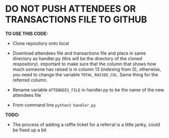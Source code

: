 # DO NOT PUSH ATTENDEES OR TRANSACTIONS FILE TO GITHUB

**TO USE THIS CODE:**

- Clone repository onto local

- Download attendees file and transactions file and place in same directory as handler.py (this will be the directory of the cloned respository). important to make sure that the column that shows how much someone has raised is in column 13 (indexing from 0), otherwise, you need to change the variable `TOTAL_RAISED_COL`. Same thing for the referred column.

- Rename variable `ATTENDEES_FILE` in handler.py to be the name of the new attendees file

- From command line `python3 handler.py`


**TODO:**

- The process of adding a raffle ticket for a referral is a little janky, could be fixed up a bit

